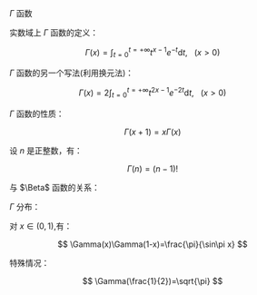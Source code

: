 
$\Gamma$ 函数 

实数域上 $\Gamma$ 函数的定义：

$$
\Gamma(x)
=\int_{t=0}^{t=+\infty} t^{x-1}e^{-t}\mathrm{d}t,~~~(x>0)
$$

$\Gamma$ 函数的另一个写法(利用换元法)：

$$
\Gamma(x)
=2\int_{t=0}^{t=+\infty}t^{2x-1}e^{-2t}\mathrm{d}t,~~~(x>0)
$$

$\Gamma$ 函数的性质：

$$
\Gamma(x+1)=x\Gamma(x)
$$

设 $n$ 是正整数，有：

$$
\Gamma(n)=(n-1)!
$$

与 $\Beta$ 函数的关系：

$\Gamma$ 分布：

对 $x\in (0,1),$有：

$$
\Gamma(x)\Gamma(1-x)=\frac{\pi}{\sin\pi x}
$$

特殊情况：

$$
\Gamma(\frac{1}{2})=\sqrt{\pi}
$$
